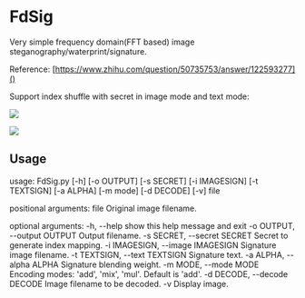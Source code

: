 FdSig
===

Very simple frequency domain(FFT based) image steganography/waterprint/signature.

Reference: [https://www.zhihu.com/question/50735753/answer/122593277]()

Support index shuffle with secret in image mode and text mode:

![](./sc_img.png)

![](./sc_text_secret.png)

Usage
---

usage: FdSig.py [-h] [-o OUTPUT] [-s SECRET] [-i IMAGESIGN] [-t TEXTSIGN]
                [-a ALPHA] [-m mode] [-d DECODE] [-v]
                file

positional arguments:
  file                  Original image filename.

optional arguments:
  -h, --help            show this help message and exit
  -o OUTPUT, --output OUTPUT
                        Output filename.
  -s SECRET, --secret SECRET
                        Secret to generate index mapping.
  -i IMAGESIGN, --image IMAGESIGN
                        Signature image filename.
  -t TEXTSIGN, --text TEXTSIGN
                        Signature text.
  -a ALPHA, --alpha ALPHA
                        Signature blending weight.
  -m MODE, --mode MODE
                        Encoding modes: 'add', 'mix', 'mul'. Default is 'add'.
  -d DECODE, --decode DECODE
                        Image filename to be decoded.
  -v                    Display image.
